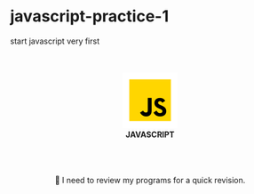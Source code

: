 # javascript-practice-1
start javascript very first

<br />
<br />
<div align="center">
<img src="./images/icon.png" alt="Icon" /><br />
<strong>JAVASCRIPT</strong>
<br />
<br />

</div>
<br />
<br />

<div align="center">
<p>🔋 I need to review my programs for a quick revision.</p>
</div>